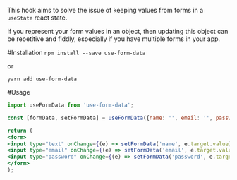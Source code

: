 This hook aims to solve the issue of keeping values from forms in a `useState` react state.

If you represent your form values in an object, then updating this object can be repetitive and fiddly, especially if
you have multiple forms in your app.

#Installation
`npm install --save use-form-data`

or

`yarn add use-form-data`

#Usage

```jsx
import useFormData from 'use-form-data';

const [formData, setFormData] = useFormData({name: '', email: '', password: ''});

return (
<form>
<input type="text" onChange={(e) => setFormData('name', e.target.value)} value={formData.name} />
<input type="email" onChange={(e) => setFormData('email', e.target.value)} value={formData.email} />
<input type="password" onChange={(e) => setFormData('password', e.target.value)} value={formData.password} />
</form>
);
```
